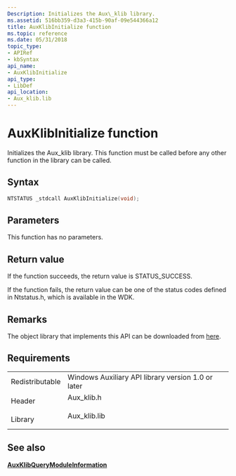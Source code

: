 ```yaml
---
Description: Initializes the Aux\_klib library.
ms.assetid: 516bb359-d3a3-415b-90af-09e544366a12
title: AuxKlibInitialize function
ms.topic: reference
ms.date: 05/31/2018
topic_type: 
- APIRef
- kbSyntax
api_name: 
- AuxKlibInitialize
api_type: 
- LibDef
api_location: 
- Aux_klib.lib
---
```


# AuxKlibInitialize function

Initializes the Aux\_klib library. This function must be called before any other function in the library can be called.

## Syntax


```C++
NTSTATUS _stdcall AuxKlibInitialize(void);
```



## Parameters

This function has no parameters.

## Return value

If the function succeeds, the return value is STATUS\_SUCCESS.

If the function fails, the return value can be one of the status codes defined in Ntstatus.h, which is available in the WDK.

## Remarks

The object library that implements this API can be downloaded from [here](https://go.microsoft.com/fwlink/p/?linkid=85311).

## Requirements



|                            |                                                                                          |
|----------------------------|------------------------------------------------------------------------------------------|
| Redistributable<br/> | Windows Auxiliary API library version 1.0 or later<br/>                            |
| Header<br/>          | <dl> <dt>Aux\_klib.h</dt> </dl>   |
| Library<br/>         | <dl> <dt>Aux\_klib.lib</dt> </dl> |



## See also

<dl> <dt>

[**AuxKlibQueryModuleInformation**](auxklibquerymoduleinformation-func.md)
</dt> </dl>

 

 





